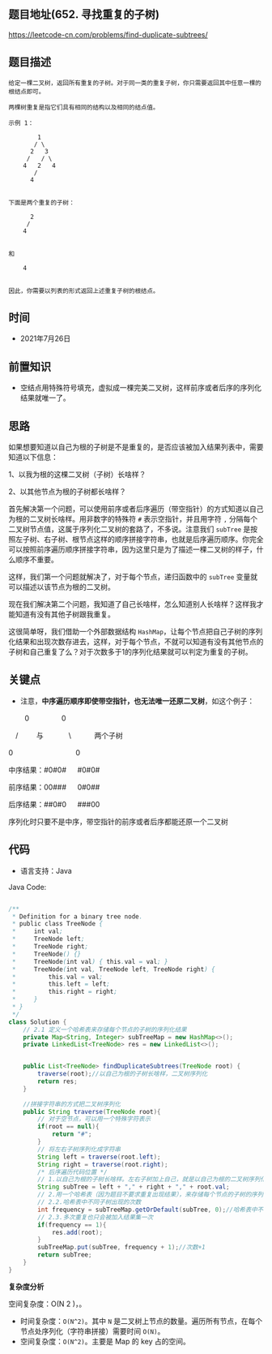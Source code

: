 
## 题目地址(652. 寻找重复的子树)

https://leetcode-cn.com/problems/find-duplicate-subtrees/

## 题目描述

```
给定一棵二叉树，返回所有重复的子树。对于同一类的重复子树，你只需要返回其中任意一棵的根结点即可。

两棵树重复是指它们具有相同的结构以及相同的结点值。

示例 1：

        1
       / \
      2   3
     /   / \
    4   2   4
       /
      4


下面是两个重复的子树：

      2
     /
    4


和

    4


因此，你需要以列表的形式返回上述重复子树的根结点。
```

## 时间

- 2021年7月26日

## 前置知识

- 空结点用特殊符号填充，虚拟成一棵完美二叉树，这样前序或者后序的序列化结果就唯一了。

## 思路

如果想要知道以自己为根的子树是不是重复的，是否应该被加入结果列表中，需要知道以下信息：

1、以我为根的这棵二叉树（子树）长啥样？

2、以其他节点为根的子树都长啥样？ 

首先解决第一个问题，可以使用前序或者后序遍历（带空指针）的方式知道以自己为根的二叉树长啥样。用非数字的特殊符 `#` 表示空指针，并且用字符 `,` 分隔每个二叉树节点值，这属于序列化二叉树的套路了，不多说。注意我们 `subTree` 是按照左子树、右子树、根节点这样的顺序拼接字符串，也就是后序遍历顺序。你完全可以按照前序遍历顺序拼接字符串，因为这里只是为了描述一棵二叉树的样子，什么顺序不重要。

这样，我们第一个问题就解决了，对于每个节点，递归函数中的 `subTree` 变量就可以描述以该节点为根的二叉树。

现在我们解决第二个问题，我知道了自己长啥样，怎么知道别人长啥样？这样我才能知道有没有其他子树跟我重复。

这很简单呀，我们借助一个外部数据结构 `HashMap`，让每个节点把自己子树的序列化结果和出现次数存进去，这样，对于每个节点，不就可以知道有没有其他节点的子树和自己重复了么？对于次数多于1的序列化结果就可以判定为重复的子树。

## 关键点

-  注意，**中序遍历顺序即使带空指针，也无法唯一还原二叉树**，如这个例子：

 　  　0 　　        　　0

　/       　 　与　     　　 \     　　　两个子树

0 　　　　　　              　　    0

中序结果：#0#0# 　  #0#0#

前序结果：00### 　  0#0##

后序结果：##0#0 　  ###00

序列化时只要不是中序，带空指针的前序或者后序都能还原一个二叉树

## 代码

- 语言支持：Java

Java Code:

```java

/**
 * Definition for a binary tree node.
 * public class TreeNode {
 *     int val;
 *     TreeNode left;
 *     TreeNode right;
 *     TreeNode() {}
 *     TreeNode(int val) { this.val = val; }
 *     TreeNode(int val, TreeNode left, TreeNode right) {
 *         this.val = val;
 *         this.left = left;
 *         this.right = right;
 *     }
 * }
 */
class Solution {
    // 2.1 定义一个哈希表来存储每个节点的子树的序列化结果
    private Map<String, Integer> subTreeMap = new HashMap<>();
    private LinkedList<TreeNode> res = new LinkedList<>();


    public List<TreeNode> findDuplicateSubtrees(TreeNode root) {
        traverse(root);//以自己为根的子树长啥样，二叉树序列化
        return res;
    }
    
    //拼接字符串的方式把二叉树序列化
    public String traverse(TreeNode root){
        // 对于空节点，可以用一个特殊字符表示
        if(root == null){
            return "#";
        }
        // 将左右子树序列化成字符串
        String left = traverse(root.left);
        String right = traverse(root.right);
        /* 后序遍历代码位置 */
        // 1.以自己为根的子树长啥样。左右子树加上自己，就是以自己为根的二叉树序列化结果
        String subTree = left + "," + right + "," + root.val;
        // 2.用一个哈希表（因为题目不要求重复出现结果），来存储每个节点的子树的序列化结果以及其出现的次数
        // 2.2.哈希表中不同子树出现的次数
        int frequency = subTreeMap.getOrDefault(subTree, 0);//哈希表中不同子树出现的次数
        // 2.3.多次重复也只会被加入结果集一次
        if(frequency == 1){
            res.add(root);
        }
        subTreeMap.put(subTree, frequency + 1);//次数+1
        return subTree;
    } 
}

```


**复杂度分析**



空间复杂度：O(N 
2
 )，。
- 时间复杂度：`O(N^2)`。其中 `N` 是二叉树上节点的数量。遍历所有节点，在每个节点处序列化（字符串拼接）需要时间 `O(N)`。
- 空间复杂度：`O(N^2)`。主要是 Map 的 key 占的空间。


